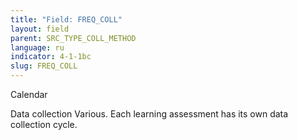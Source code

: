 ```yaml
---
title: "Field: FREQ_COLL"
layout: field
parent: SRC_TYPE_COLL_METHOD
language: ru
indicator: 4-1-1bc
slug: FREQ_COLL
---
```

Calendar

Data collection
Various. Each learning assessment has its own data collection cycle.